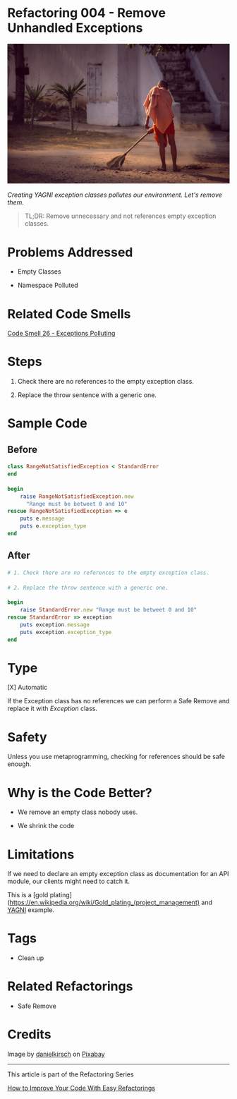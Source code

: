 # Refactoring 004 - Remove Unhandled Exceptions

![Refactoring 004 - Remove Unhandled Exceptions](Refactoring%20004%20-%20Remove%20Unhandled%20Exceptions.jpg)

*Creating YAGNI exception classes pollutes our environment. Let's remove them.*

> TL;DR: Remove unnecessary and not references empty exception classes.

# Problems Addressed

- Empty Classes

- Namespace Polluted

# Related Code Smells

[Code Smell 26 - Exceptions Polluting](https://github.com/mcsee/Software-Design-Articles/tree/main/Articles/Code%20Smells/Code%20Smell%2026%20-%20Exceptions%20Polluting/readme.md)

# Steps

1. Check there are no references to the empty exception class.

2. Replace the throw sentence with a generic one.

# Sample Code

## Before

<!-- [Gist Url](https://gist.github.com/mcsee/c95a843d906b0e339ec617779f79f538) -->

```ruby
class RangeNotSatisfiedException < StandardError
end

begin
    raise RangeNotSatisfiedException.new
      "Range must be betweet 0 and 10"
rescue RangeNotSatisfiedException => e
    puts e.message 
    puts e.exception_type 
end
```

## After

<!-- [Gist Url](https://gist.github.com/mcsee/63915cf29a543ce091267619bb21917b) -->

```ruby
# 1. Check there are no references to the empty exception class.

# 2. Replace the throw sentence with a generic one.

begin
    raise StandardError.new "Range must be betweet 0 and 10"
rescue StandardError => exception
    puts exception.message 
    puts exception.exception_type 
end
```

# Type

[X] Automatic

If the Exception class has no references we can perform a Safe Remove and replace it with *Exception* class.

# Safety

Unless you use metaprogramming, checking for references should be safe enough.

# Why is the Code Better?

- We remove an empty class nobody uses. 

- We shrink the code

# Limitations

If we need to declare an empty exception class as documentation for an API module, our clients might need to catch it.

This is a [gold plating](https://en.wikipedia.org/wiki/Gold_plating_(project_management) and [YAGNI](https://en.wikipedia.org/wiki/You_aren%27t_gonna_need_it) example.

# Tags

- Clean up

# Related Refactorings

- Safe Remove

# Credits

Image by [danielkirsch](https://pixabay.com/users/danielkirsch-4218687/) on [Pixabay](https://pixabay.com/)

* * * 

This article is part of the Refactoring Series

[How to Improve Your Code With Easy Refactorings](https://github.com/mcsee/Software-Design-Articles/tree/main/Articles/Refactorings/How%20to%20Improve%20your%20Code%20With%20Easy%20Refactorings/readme.md)